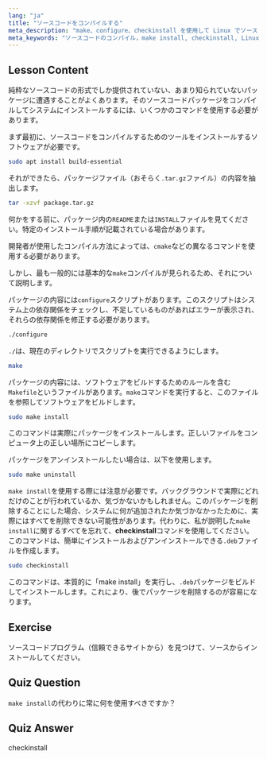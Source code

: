 ```yaml
---
lang: "ja"
title: "ソースコードをコンパイルする"
meta_description: "make、configure、checkinstall を使用して Linux でソースコードをコンパイルする方法を学びます。初心者および中級者向けのビルドプロセスを理解します。"
meta_keywords: "ソースコードのコンパイル，make install, checkinstall, Linux コンパイル，build-essential, Linux チュートリアル，初心者向けガイド"
---
```


## Lesson Content

純粋なソースコードの形式でしか提供されていない、あまり知られていないパッケージに遭遇することがよくあります。そのソースコードパッケージをコンパイルしてシステムにインストールするには、いくつかのコマンドを使用する必要があります。

まず最初に、ソースコードをコンパイルするためのツールをインストールするソフトウェアが必要です。

```bash
sudo apt install build-essential
```

それができたら、パッケージファイル（おそらく`.tar.gz`ファイル）の内容を抽出します。

```bash
tar -xzvf package.tar.gz
```

何かをする前に、パッケージ内の`README`または`INSTALL`ファイルを見てください。特定のインストール手順が記載されている場合があります。

開発者が使用したコンパイル方法によっては、`cmake`などの異なるコマンドを使用する必要があります。

しかし、最も一般的には基本的な`make`コンパイルが見られるため、それについて説明します。

パッケージの内容には`configure`スクリプトがあります。このスクリプトはシステム上の依存関係をチェックし、不足しているものがあればエラーが表示され、それらの依存関係を修正する必要があります。

```bash
./configure
```

`./`は、現在のディレクトリでスクリプトを実行できるようにします。

```bash
make
```

パッケージの内容には、ソフトウェアをビルドするためのルールを含む`Makefile`というファイルがあります。`make`コマンドを実行すると、このファイルを参照してソフトウェアをビルドします。

```bash
sudo make install
```

このコマンドは実際にパッケージをインストールします。正しいファイルをコンピュータ上の正しい場所にコピーします。

パッケージをアンインストールしたい場合は、以下を使用します。

```bash
sudo make uninstall
```

`make install`を使用する際には注意が必要です。バックグラウンドで実際にどれだけのことが行われているか、気づかないかもしれません。このパッケージを削除することにした場合、システムに何が追加されたか気づかなかったために、実際にはすべてを削除できない可能性があります。代わりに、私が説明した`make install`に関するすべてを忘れて、**checkinstall**コマンドを使用してください。このコマンドは、簡単にインストールおよびアンインストールできる`.deb`ファイルを作成します。

```bash
sudo checkinstall
```

このコマンドは、本質的に「make install」を実行し、`.deb`パッケージをビルドしてインストールします。これにより、後でパッケージを削除するのが容易になります。

## Exercise

ソースコードプログラム（信頼できるサイトから）を見つけて、ソースからインストールしてください。

## Quiz Question

`make install`の代わりに常に何を使用すべきですか？

## Quiz Answer

checkinstall
